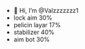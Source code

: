 - 👋 Hi, I’m @Valzzzzzzz1
- lock aim 30%
- pelicin layar 17%
- stabilizer 40%
- aim bot 30%

<!---
Valzzzzzzz1/Valzzzzzzz1 is a ✨ special ✨ repository because its `README.md` (this file) appears on your GitHub profile.
You can click the Preview link to take a look at your changes.
--->
